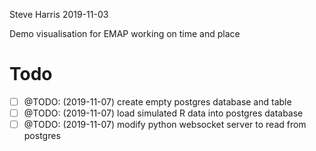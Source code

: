 Steve Harris
2019-11-03

Demo visualisation for EMAP working on time and place


# Todo
- [ ] @TODO: (2019-11-07) create empty postgres database and table
- [ ] @TODO: (2019-11-07) load simulated R data into postgres database
- [ ] @TODO: (2019-11-07) modify python websocket server to read from postgres

